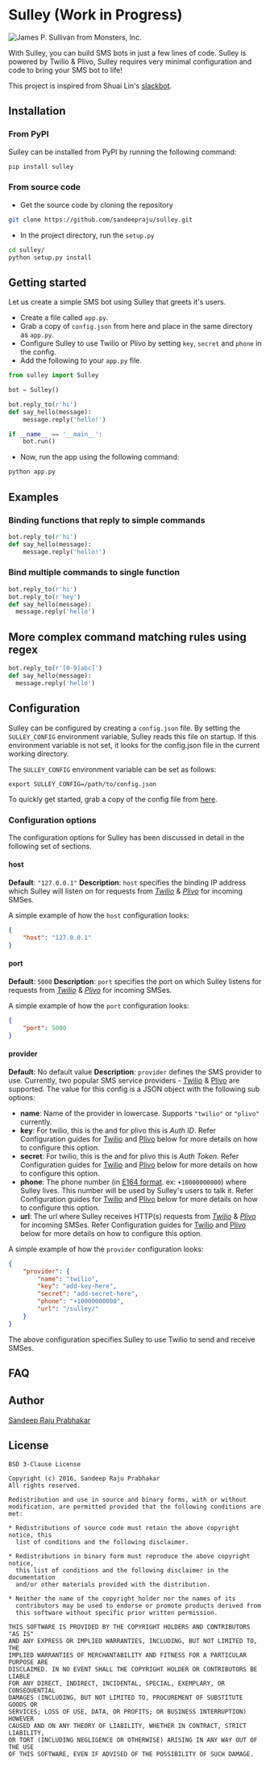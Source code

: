 Sulley (Work in Progress)
=========================

![James P. Sullivan from Monsters, Inc.](http://i.imgur.com/KvSWLHo.png)

With Sulley, you can build SMS bots in just a few lines of code. Sulley is powered by Twilio & Plivo, Sulley requires very minimal configuration and code to bring your SMS bot to life!

This project is inspired from Shuai Lin's [slackbot](https://github.com/lins05/slackbot).

## Installation

### From PyPI

Sulley can be installed from PyPI by running the following command:

```bash
pip install sulley
```

### From source code

* Get the source code by cloning the repository

```bash
git clone https://github.com/sandeepraju/sulley.git
```

* In the project directory, run the `setup.py`

```bash
cd sulley/
python setup.py install
```

## Getting started

Let us create a simple SMS bot using Sulley that greets it's users.

* Create a file called `app.py`.
* Grab a copy of `config.json` from here and place in the same directory as `app.py`.
* Configure Sulley to use Twilio or Plivo by setting `key`, `secret` and `phone` in the config.
* Add the following to your `app.py` file.

```python
from sulley import Sulley

bot = Sulley()

bot.reply_to(r'hi')
def say_hello(message):
    message.reply('hello!')

if __name__ == '__main__':
    bot.run()
```
* Now, run the app using the following command:

```bash
python app.py
```

## Examples

### Binding functions that reply to simple commands

```python
bot.reply_to(r'hi')
def say_hello(message):
    message.reply('hello!')
```

### Bind multiple commands to single function

```python
bot.reply_to(r'hi')
bot.reply_to(r'hey')
def say_hello(message):
  message.reply('hello')
```

## More complex command matching rules using regex

```python
bot.reply_to(r'[0-9]abc]')
def say_hello(message):
  message.reply('hello')
```

## Configuration

Sulley can be configured by creating a `config.json` file. By setting the `SULLEY_CONFIG` environment variable, Sulley reads this file on startup. If this environment variable is not set, it looks for the config.json file in the current working directory.

The `SULLEY_CONFIG` environment variable can be set as follows:

```
export SULLEY_CONFIG=/path/to/config.json
```
To quickly get started, grab a copy of the config file from [here](./config.json).

### Configuration options

The configuration options for Sulley has been discussed in detail in the following set of sections.

#### host

__Default__: `"127.0.0.1"`
__Description__: `host` specifies the binding IP address which Sulley will listen on for requests from [_Twilio_](https://www.twilio.com) & [_Plivo_](https://www.plivo.com) for incoming SMSes.

A simple example of how the `host` configuration looks:

```json
{
    "host": "127.0.0.1"
}
```

#### port

__Default__: `5000`
__Description__: `port` specifies the port on which Sulley listens for requests from [_Twilio_](https://www.twilio.com) & [_Plivo_](https://www.plivo.com) for incoming SMSes.

A simple example of how the `port` configuration looks:

```json
{
    "port": 5000
}
```

#### provider

__Default__: No default value
__Description__: `provider` defines the SMS provider to use. Currently, two popular SMS service providers - [Twilio](https://www.twilio.com) & [Plivo](https://www.plivo.com) are supported. The value for this config is a JSON object with the following sub options:

* __name__: Name of the provider in lowercase. Supports `"twilio"` or `"plivo"` currently.
* __key__: For twilio, this is the _<whatever>_ and for plivo this is _Auth ID_. Refer Configuration guides for [Twilio]() and [Plivo]() below for more details on how to configure this option.
* __secret__: For twilio, this is the _<whatever>_ and for plivo this is _Auth Token_. Refer Configuration guides for [Twilio]() and [Plivo]() below for more details on how to configure this option.
* __phone__: The phone number (in [E164 format](https://en.wikipedia.org/wiki/E.164). ex: `+10000000000`) where Sulley lives. This number will be used by Sulley's users to talk it. Refer Configuration guides for [Twilio]() and [Plivo]() below for more details on how to configure this option.
* __url__: The url where Sulley receives HTTP(s) requests from [_Twilio_](https://www.twilio.com) & [_Plivo_](https://www.plivo.com) for incoming SMSes. Refer Configuration guides for [Twilio](https://www.twilio.com/help/faq/sms/how-do-i-assign-my-twilio-number-to-my-sms-application) and [Plivo](https://www.plivo.com/docs/getting-started/reply-to-an-incoming-sms/#create-an-application) below for more details on how to configure this option.

A simple example of how the `provider` configuration looks:

```json
{
    "provider": {
        "name": "twilio",
        "key": "add-key-here",
        "secret": "add-secret-here",
        "phone": "+10000000000",
        "url": "/sulley/"
    }
}
```

The above configuration specifies Sulley to use Twilio to send and receive SMSes.

## FAQ

## Author

[Sandeep Raju Prabhakar](https://twitter.com/sandeeprajup)


## License

```
BSD 3-Clause License

Copyright (c) 2016, Sandeep Raju Prabhakar
All rights reserved.

Redistribution and use in source and binary forms, with or without
modification, are permitted provided that the following conditions are met:

* Redistributions of source code must retain the above copyright notice, this
  list of conditions and the following disclaimer.

* Redistributions in binary form must reproduce the above copyright notice,
  this list of conditions and the following disclaimer in the documentation
  and/or other materials provided with the distribution.

* Neither the name of the copyright holder nor the names of its
  contributors may be used to endorse or promote products derived from
  this software without specific prior written permission.

THIS SOFTWARE IS PROVIDED BY THE COPYRIGHT HOLDERS AND CONTRIBUTORS "AS IS"
AND ANY EXPRESS OR IMPLIED WARRANTIES, INCLUDING, BUT NOT LIMITED TO, THE
IMPLIED WARRANTIES OF MERCHANTABILITY AND FITNESS FOR A PARTICULAR PURPOSE ARE
DISCLAIMED. IN NO EVENT SHALL THE COPYRIGHT HOLDER OR CONTRIBUTORS BE LIABLE
FOR ANY DIRECT, INDIRECT, INCIDENTAL, SPECIAL, EXEMPLARY, OR CONSEQUENTIAL
DAMAGES (INCLUDING, BUT NOT LIMITED TO, PROCUREMENT OF SUBSTITUTE GOODS OR
SERVICES; LOSS OF USE, DATA, OR PROFITS; OR BUSINESS INTERRUPTION) HOWEVER
CAUSED AND ON ANY THEORY OF LIABILITY, WHETHER IN CONTRACT, STRICT LIABILITY,
OR TORT (INCLUDING NEGLIGENCE OR OTHERWISE) ARISING IN ANY WAY OUT OF THE USE
OF THIS SOFTWARE, EVEN IF ADVISED OF THE POSSIBILITY OF SUCH DAMAGE.

```
